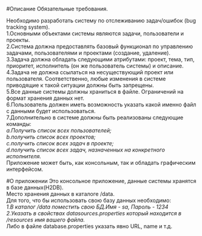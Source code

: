 #Описание
Обязательные требования.

Необходимо разработать систему по отслеживанию задач/ошибок (bug tracking system).  
1.Основными объектами системы являются задачи, пользователи и проекты.  
2.Система должна предоставлять базовый функционал по управлению задачами, пользователями и проектами (создание, удаление).  
3.Задача должна обладать следующими атрибутами: проект, тема, тип, приоритет, исполнитель (он же пользователь системы) и описание.  
4.Задача не должна ссылаться на несуществующий проект или пользователя. Соответственно, любые изменения в системе приводящие к такой ситуации должны быть запрещены.  
5.Все данные системы должны храниться в файле. Ограничений на формат хранения данных нет.  
6.Пользователь должен иметь возможность указать какой именно файл с данными будет использоваться.  
7.Дополнительно в системе должны быть реализованы следующие команды:  
 _a.Получить список всех пользователей;_   
 _b.получить список всех проектов;_   
 _c.получить список всех задач в проекте;_    
 _d.получить список всех задач, назначенных на конкретного исполнителя._    
Приложение может быть, как консольным, так и обладать графическим интерфейсом.  

#О приложении
Это консольное приложение, данные системы хранятся в базе данных(H2DB).  
Место хранения данных в каталоге /data.  
Для того, что бы использовать свою базу данных необходимо:   
_1.В каталог /data поместить свою БД.Имя - sa, Пароль - 1234_   
_2.Указать в свойствах datasources.properties который находится в /resources имя вашего файла._   
Либо в файле database.properties указать явно URL, name и т.д.  